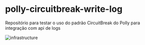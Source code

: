 # polly-circuitbreak-write-log
Repositório para testar o uso do padrão CircuitBreak do Polly para integração com api de logs


![infrastructure](https://github.com/user-attachments/assets/401c3c15-5b7b-444f-8c9c-b81853e9ef43)
